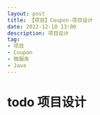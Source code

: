 ```yaml
---
layout: post
title: 【项目】Coupon-项目设计
date: 2022-12-18 13:00
description: 项目设计
tag:
- 项目
- Coupon
- 微服务
- Java
---
```


# todo 项目设计